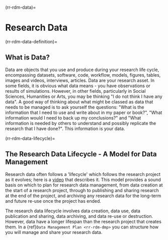 (rr-rdm-data)=
# Research Data

(rr-rdm-data-definition)=
## What is Data?

Data are objects that you use and produce during your research life cycle, encompassing datasets, software, code, workflow, models, figures, tables, images and videos, interviews, articles. 
Data are your research asset. 
In some fields, it is obvious what data means - you have observations or results of simulations. 
However, in other fields, particularly in Social Sciences, Humanities or Arts, you may be thinking "I do not think I have any data". 
A good way of thinking about what might be classed as data that needs to be managed is to ask yourself the questions: "What is the information that I need to use and write about in my paper or book?", "What information would I need to back up my conclusions?" and "What information is needed by others to understand and possibly replicate the research that I have done?". 
This information is your data.

(rr-rdm-data-lifecycle)=
## The Research Data Lifecycle - A Model for Data Management

Research data often follows a 'lifecycle' which follows the research project as it evolves; here is a
[video](https://www.ukdataservice.ac.uk/manage-data/lifecycle.aspx) that describes it. 
This model provides a sound basis on which to plan for research data management, from data creation at the start of a research project, through to publishing and sharing research at the end of the project, and archiving any research data for the long-term and future re-use once the project has ended.

The research data lifecycle involves data creation, data use, data publication and sharing, data archiving, and data re-use or destruction. 
However, data have a longer lifespan than the research project that creates them. In a  {ref}`Data Management Plan <rr-rdm-dmp>` you can structure how you will manage and share your research data.
